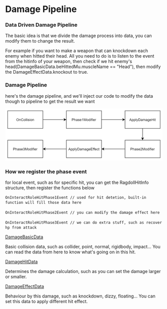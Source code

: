 # Damage Pipeline



### Data Driven Damage Pipeline

The basic idea is that we divide the damage process into data, you can modify them to change the result. 

For example if you want to make a weapon that can knockdown each enemy when hitted their head. All you need to do is to listen to the event from the hitinfo of your weapon, then check if we hit enemy's head(DamageBasicData.beHittedMu.muscleName == "Head"), then modify the DamageEffectData.knockout to true.





### Damage Pipeline

here's the damage pipeline, and we'll inject our code to modify the data though to pipeline to get the result we want

![img](damage-pipeline/DamagePipeline.png)



### How we register the phase event

for local event, such as for specific hit, you can get the RagdollHitInfo structure, then register the functions below

```
OnInteractRoleHitPhase1Event // used for hit detetion, built-in function will fill those data here

OnInteractRoleHitPhase2Event // you can modify the damage effect here

OnInteractRoleHitPhase3Event // we can do extra stuff, such as recover hp from attack
```

[DamageBasicData](http://jjyy.guru/BTModToolkit/class_cross_link_1_1_damage_basic_data.html)

Basic collision data, such as collider, point, normal, rigidbody, impact... You can read the data from here to know what's going on in this hit.

[DamageHitData](http://jjyy.guru/BTModToolkit/class_cross_link_1_1_damage_hit_data.html)

Determines the damage calculation, such as you can set the damage larger or smaller.

[DamageEffectData](http://jjyy.guru/BTModToolkit/class_cross_link_1_1_damage_effect_data.html)

Behaviour by this damage, such as knockdown, dizzy, floating... You can set this data to apply different hit effect.